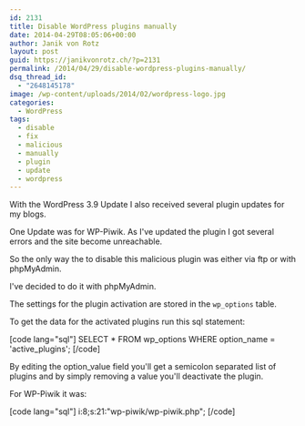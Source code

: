 ```yaml
---
id: 2131
title: Disable WordPress plugins manually
date: 2014-04-29T08:05:06+00:00
author: Janik von Rotz
layout: post
guid: https://janikvonrotz.ch/?p=2131
permalink: /2014/04/29/disable-wordpress-plugins-manually/
dsq_thread_id:
  - "2648145178"
image: /wp-content/uploads/2014/02/wordpress-logo.jpg
categories:
  - WordPress
tags:
  - disable
  - fix
  - malicious
  - manually
  - plugin
  - update
  - wordpress
---
```

With the WordPress 3.9 Update I also received several plugin updates for my blogs.

One Update was for WP-Piwik. As I've updated the plugin I got several errors and the site become unreachable.

So the only way the to disable this malicious plugin was either via ftp or with phpMyAdmin.

I've decided to do it with phpMyAdmin.
<!--more-->
The settings for the plugin activation are stored in the `wp_options` table.

To get the data for the activated plugins run this sql statement:

[code lang="sql"]
SELECT * FROM wp_options WHERE option_name = 'active_plugins';
[/code]

By editing the option_value field you'll get a semicolon separated list of plugins and by simply removing a value you'll deactivate the plugin.

For WP-Piwik it was:

[code lang="sql"]
i:8;s:21:&quot;wp-piwik/wp-piwik.php&quot;;
[/code]